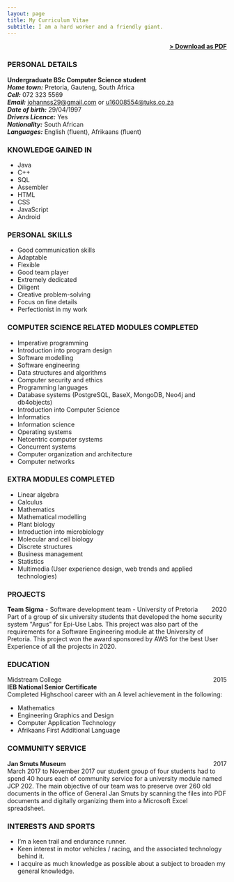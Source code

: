 ```yaml
---
layout: page
title: My Curriculum Vitae
subtitle: I am a hard worker and a friendly giant.
---
```


<span style="float: right; "><a href="{{ '/assets/Johann Stadler Curriculum Vitae.pdf' | prepend: site.baseurl }}"><strong>> Download as PDF</strong></a> </span>
<br>

### PERSONAL DETAILS
**Undergraduate BSc Computer Science student** <br/>
***Home town:***  Pretoria, Gauteng, South Africa <br/>
***Cell:***  072 323 5569 <br/>
***Email:***  johannss29@gmail.com or u16008554@tuks.co.za <br/>
***Date of birth:***  29/04/1997 <br/>
***Drivers Licence:***  Yes <br/>
***Nationality:***  South African <br/>
***Languages:***  English (fluent), Afrikaans (fluent)

### KNOWLEDGE GAINED IN
- Java
- C++
- SQL
- Assembler
- HTML
- CSS
- JavaScript
- Android

### PERSONAL SKILLS
- Good communication skills
- Adaptable
- Flexible
- Good team player
- Extremely dedicated
- Diligent
- Creative problem-solving
- Focus on fine details
- Perfectionist in my work

### COMPUTER SCIENCE RELATED MODULES COMPLETED
- Imperative programming
- Introduction into program design 
- Software modelling 
- Software engineering 
- Data structures and algorithms 
- Computer security and ethics 
- Programming languages 
- Database systems (PostgreSQL, BaseX, MongoDB, Neo4j and db4objects) 
- Introduction into Computer Science 
- Informatics 
- Information science 
- Operating systems 
- Netcentric computer systems 
- Concurrent systems 
- Computer organization and architecture 
- Computer networks

### EXTRA MODULES COMPLETED
- Linear algebra
- Calculus
- Mathematics
- Mathematical modelling
- Plant biology
- Introduction into microbiology
- Molecular and cell biology
- Discrete structures
- Business management
- Statistics
- Multimedia (User experience design, web trends and applied technologies)

### PROJECTS

**Team Sigma** - Software development team - University of Pretoria <span style="float: right; "> 2020 </span>  
Part of a group of six university students that developed the home security system "Argus" for Epi-Use Labs. This project was also part of the requirements for a Software Engineering module at the University of Pretoria. This project won the award sponsored by AWS for the best User Experience of all the projects in 2020.

### EDUCATION

Midstream College <span style="float: right; "> 2015 </span>  
**IEB National Senior Certificate**  
Completed Highschool career with an A level achievement in the following: 
- Mathematics
- Engineering Graphics and Design
- Computer Application Technology
- Afrikaans First Additional Language 

### COMMUNITY SERVICE

**Jan Smuts Museum** <span style="float: right; "> 2017 </span>  
March 2017 to November 2017 our student group of four students had to spend 40 hours each of community service for a university module named JCP 202. The main objective of our team was to preserve over 260 old documents in the office of General Jan Smuts by scanning the files into PDF documents and digitally organizing them into a Microsoft Excel spreadsheet.


### INTERESTS AND SPORTS

- I’m a keen trail and endurance runner. 
- Keen interest in motor vehicles / racing, and the associated technology behind it. 
- I acquire as much knowledge as possible about a subject to broaden my general knowledge.
